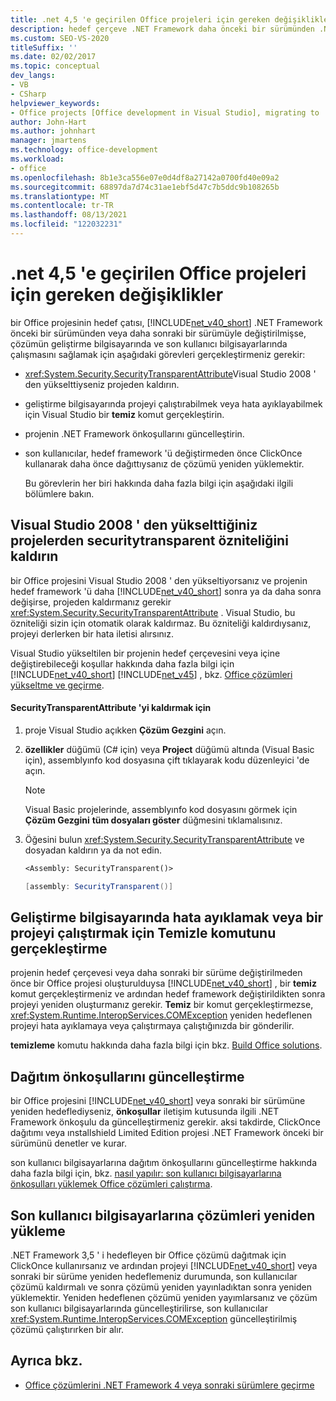 ```yaml
---
title: .net 4,5 'e geçirilen Office projeleri için gereken değişiklikler
description: hedef çerçeve .NET Framework daha önceki bir sürümünden .NET Framework 4 ' e veya daha sonraki bir sürüme değişirse, projenizde yapmanız gereken değişiklikleri öğrenin.
ms.custom: SEO-VS-2020
titleSuffix: ''
ms.date: 02/02/2017
ms.topic: conceptual
dev_langs:
- VB
- CSharp
helpviewer_keywords:
- Office projects [Office development in Visual Studio], migrating to .NET Framework 4
author: John-Hart
ms.author: johnhart
manager: jmartens
ms.technology: office-development
ms.workload:
- office
ms.openlocfilehash: 8b1e3ca556e07e0d4df8a27142a0700fd40e09a2
ms.sourcegitcommit: 68897da7d74c31ae1ebf5d47c7b5ddc9b108265b
ms.translationtype: MT
ms.contentlocale: tr-TR
ms.lasthandoff: 08/13/2021
ms.locfileid: "122032231"
---
```

# <a name="changes-required-for-office-projects-migrated-to-net-45"></a>.net 4,5 'e geçirilen Office projeleri için gereken değişiklikler

  bir Office projesinin hedef çatısı, [!INCLUDE[net_v40_short](../sharepoint/includes/net-v40-short-md.md)] .NET Framework önceki bir sürümünden veya daha sonraki bir sürümüyle değiştirilmişse, çözümün geliştirme bilgisayarında ve son kullanıcı bilgisayarlarında çalışmasını sağlamak için aşağıdaki görevleri gerçekleştirmeniz gerekir:

- <xref:System.Security.SecurityTransparentAttribute>Visual Studio 2008 ' den yükselttiyseniz projeden kaldırın.

- geliştirme bilgisayarında projeyi çalıştırabilmek veya hata ayıklayabilmek için Visual Studio bir **temiz** komut gerçekleştirin.

- projenin .NET Framework önkoşullarını güncelleştirin.

- son kullanıcılar, hedef framework 'ü değiştirmeden önce ClickOnce kullanarak daha önce dağıttıysanız de çözümü yeniden yüklemektir.

  Bu görevlerin her biri hakkında daha fazla bilgi için aşağıdaki ilgili bölümlere bakın.

## <a name="remove-the-securitytransparent-attribute-from-projects-that-you-upgrade-from-visual-studio-2008"></a>Visual Studio 2008 ' den yükselttiğiniz projelerden securitytransparent özniteliğini kaldırın
 bir Office projesini Visual Studio 2008 ' den yükseltiyorsanız ve projenin hedef framework 'ü daha [!INCLUDE[net_v40_short](../sharepoint/includes/net-v40-short-md.md)] sonra ya da daha sonra değişirse, projeden kaldırmanız gerekir <xref:System.Security.SecurityTransparentAttribute> . Visual Studio, bu özniteliği sizin için otomatik olarak kaldırmaz. Bu özniteliği kaldırdıysanız, projeyi derlerken bir hata iletisi alırsınız.

 Visual Studio yükseltilen bir projenin hedef çerçevesini veya içine değiştirebileceği koşullar hakkında daha fazla bilgi için [!INCLUDE[net_v40_short](../sharepoint/includes/net-v40-short-md.md)] [!INCLUDE[net_v45](../vsto/includes/net-v45-md.md)] , bkz. [Office çözümleri yükseltme ve geçirme](../vsto/upgrading-and-migrating-office-solutions.md).

#### <a name="to-remove-the-securitytransparentattribute"></a>SecurityTransparentAttribute 'yi kaldırmak için

1. proje Visual Studio açıkken **Çözüm Gezgini** açın.

2. **özellikler** düğümü (C# için) veya **Project** düğümü altında (Visual Basic için), assemblyınfo kod dosyasına çift tıklayarak kodu düzenleyici 'de açın.

    > [!NOTE]
    > Visual Basic projelerinde, assemblyınfo kod dosyasını görmek için **Çözüm Gezgini** **tüm dosyaları göster** düğmesini tıklamalısınız.

3. Öğesini bulun <xref:System.Security.SecurityTransparentAttribute> ve dosyadan kaldırın ya da not edin.

    ```vb
    <Assembly: SecurityTransparent()>
    ```

    ```csharp
    [assembly: SecurityTransparent()]
    ```

## <a name="perform-the-clean-command-to-debug-or-run-a-project-on-the-development-computer"></a>Geliştirme bilgisayarında hata ayıklamak veya bir projeyi çalıştırmak için Temizle komutunu gerçekleştirme
 projenin hedef çerçevesi veya daha sonraki bir sürüme değiştirilmeden önce bir Office projesi oluşturulduysa [!INCLUDE[net_v40_short](../sharepoint/includes/net-v40-short-md.md)] , bir **temiz** komut gerçekleştirmeniz ve ardından hedef framework değiştirildikten sonra projeyi yeniden oluşturmanız gerekir. **Temiz** bir komut gerçekleştirmezse, <xref:System.Runtime.InteropServices.COMException> yeniden hedeflenen projeyi hata ayıklamaya veya çalıştırmaya çalıştığınızda bir gönderilir.

 **temizleme** komutu hakkında daha fazla bilgi için bkz. [Build Office solutions](../vsto/building-office-solutions.md).

## <a name="update-the-prerequisites-for-deployment"></a>Dağıtım önkoşullarını güncelleştirme
 bir Office projesini [!INCLUDE[net_v40_short](../sharepoint/includes/net-v40-short-md.md)] veya sonraki bir sürümüne yeniden hedeflediyseniz, **önkoşullar** iletişim kutusunda ilgili .NET Framework önkoşulu da güncelleştirmeniz gerekir. aksi takdirde, ClickOnce dağıtımı veya ınstallshield Limited Edition projesi .NET Framework önceki bir sürümünü denetler ve kurar.

 son kullanıcı bilgisayarlarına dağıtım önkoşullarını güncelleştirme hakkında daha fazla bilgi için, bkz. [nasıl yapılır: son kullanıcı bilgisayarlarına önkoşulları yüklemek Office çözümleri çalıştırma](/previous-versions/bb608608(v=vs.110)).

## <a name="reinstall-solutions-on-end-user-computers"></a>Son kullanıcı bilgisayarlarına çözümleri yeniden yükleme
 .NET Framework 3,5 ' i hedefleyen bir Office çözümü dağıtmak için ClickOnce kullanırsanız ve ardından projeyi [!INCLUDE[net_v40_short](../sharepoint/includes/net-v40-short-md.md)] veya sonraki bir sürüme yeniden hedeflemeniz durumunda, son kullanıcılar çözümü kaldırmalı ve sonra çözümü yeniden yayınladıktan sonra yeniden yüklemektir. Yeniden hedeflenen çözümü yeniden yayımlarsanız ve çözüm son kullanıcı bilgisayarlarında güncelleştirilirse, son kullanıcılar <xref:System.Runtime.InteropServices.COMException> güncelleştirilmiş çözümü çalıştırırken bir alır.

## <a name="see-also"></a>Ayrıca bkz.
- [Office çözümlerini .NET Framework 4 veya sonraki sürümlere geçirme](../vsto/migrating-office-solutions-to-the-dotnet-framework-4-or-later.md)